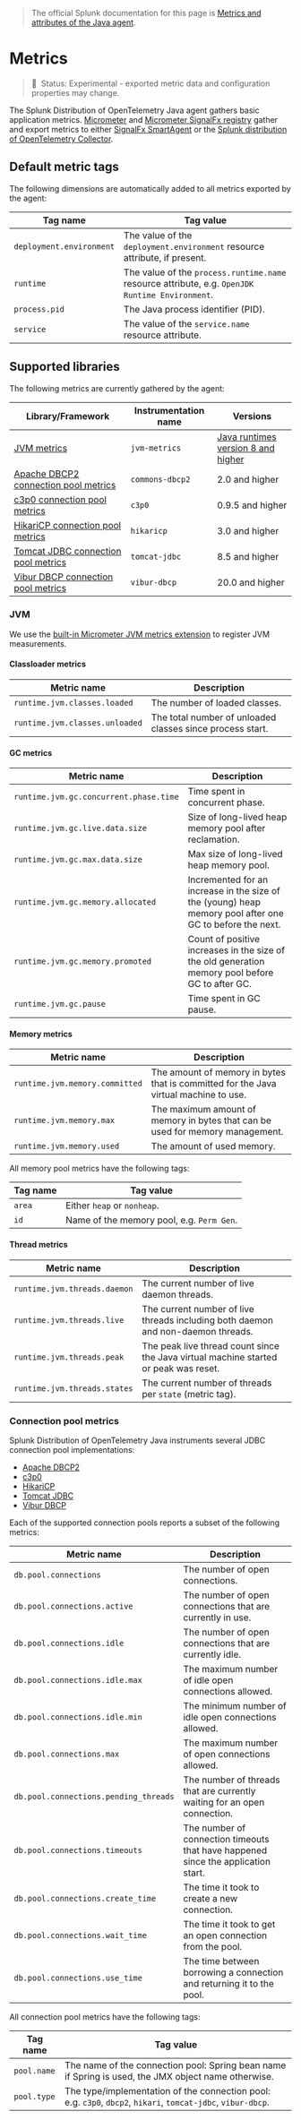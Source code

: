 > The official Splunk documentation for this page is [Metrics and attributes of the Java agent](https://docs.splunk.com/Observability/gdi/get-data-in/application/java/configuration/java-otel-metrics-attributes.html).

# Metrics

> :construction: &nbsp;Status: Experimental - exported metric data and
> configuration properties may change.

The Splunk Distribution of OpenTelemetry Java agent gathers basic application metrics.
[Micrometer](https://micrometer.io/)
and [Micrometer SignalFx registry](https://micrometer.io/docs/registry/signalFx)
gather and export metrics to either [SignalFx SmartAgent](https://github.com/signalfx/signalfx-agent/)
or the [Splunk distribution of OpenTelemetry Collector](https://github.com/signalfx/splunk-otel-collector).

## Default metric tags

The following dimensions are automatically added to all metrics exported by the agent:

| Tag name                 | Tag value |
| ------------------------ | --------- |
| `deployment.environment` | The value of the `deployment.environment` resource attribute, if present.
| `runtime`                | The value of the `process.runtime.name` resource attribute, e.g. `OpenJDK Runtime Environment`.
| `process.pid`            | The Java process identifier (PID).
| `service`                | The value of the `service.name` resource attribute.

## Supported libraries

The following metrics are currently gathered by the agent:

| Library/Framework                                                | Instrumentation name | Versions |
| ---------------------------------------------------------------- | -------------------- | -------- |
| [JVM metrics](#jvm)                                              | `jvm-metrics`        | [Java runtimes version 8 and higher](../README.md#supported-java-versions)
| [Apache DBCP2 connection pool metrics](#connection-pool-metrics) | `commons-dbcp2`      | 2.0 and higher
| [c3p0 connection pool metrics](#connection-pool-metrics)         | `c3p0`               | 0.9.5 and higher
| [HikariCP connection pool metrics](#connection-pool-metrics)     | `hikaricp`           | 3.0 and higher
| [Tomcat JDBC connection pool metrics](#connection-pool-metrics)  | `tomcat-jdbc`        | 8.5 and higher
| [Vibur DBCP connection pool metrics](#connection-pool-metrics)   | `vibur-dbcp`         | 20.0 and higher

### JVM

We use the [built-in Micrometer JVM metrics extension](https://micrometer.io/docs/ref/jvm)
to register JVM measurements.

#### Classloader metrics

| Metric name                    | Description |
| ------------------------------ | ----------- |
| `runtime.jvm.classes.loaded`   | The number of loaded classes.
| `runtime.jvm.classes.unloaded` | The total number of unloaded classes since process start.

#### GC metrics

| Metric name                            | Description |
| -------------------------------------- | ----------- |
| `runtime.jvm.gc.concurrent.phase.time` | Time spent in concurrent phase.
| `runtime.jvm.gc.live.data.size`        | Size of long-lived heap memory pool after reclamation.
| `runtime.jvm.gc.max.data.size`         | Max size of long-lived heap memory pool.
| `runtime.jvm.gc.memory.allocated`      | Incremented for an increase in the size of the (young) heap memory pool after one GC to before the next.
| `runtime.jvm.gc.memory.promoted`       | Count of positive increases in the size of the old generation memory pool before GC to after GC.
| `runtime.jvm.gc.pause`                 | Time spent in GC pause.

#### Memory metrics

| Metric name                    | Description |
| ------------------------------ | ----------- |
| `runtime.jvm.memory.committed` | The amount of memory in bytes that is committed for the Java virtual machine to use.
| `runtime.jvm.memory.max`       | The maximum amount of memory in bytes that can be used for memory management.
| `runtime.jvm.memory.used`      | The amount of used memory.

All memory pool metrics have the following tags:

| Tag name | Tag value |
| -------- | --------- |
| `area`   | Either `heap` or `nonheap`.
| `id`     | Name of the memory pool, e.g. `Perm Gen`.

#### Thread metrics

| Metric name                  | Description |
| ---------------------------- | ----------- |
| `runtime.jvm.threads.daemon` | The current number of live daemon threads.
| `runtime.jvm.threads.live`   | The current number of live threads including both daemon and non-daemon threads.
| `runtime.jvm.threads.peak`   | The peak live thread count since the Java virtual machine started or peak was reset.
| `runtime.jvm.threads.states` | The current number of threads per `state` (metric tag).

### Connection pool metrics

Splunk Distribution of OpenTelemetry Java instruments several JDBC connection pool implementations:

* [Apache DBCP2](https://commons.apache.org/proper/commons-dbcp/)
* [c3p0](https://www.mchange.com/projects/c3p0/)
* [HikariCP](https://github.com/brettwooldridge/HikariCP)
* [Tomcat JDBC](https://tomcat.apache.org/tomcat-8.5-doc/jdbc-pool.html)
* [Vibur DBCP](https://github.com/vibur/vibur-dbcp)

Each of the supported connection pools reports a subset of the following metrics:

| Metric name                           | Description |
| ------------------------------------- | ----------- |
| `db.pool.connections`                 | The number of open connections.
| `db.pool.connections.active`          | The number of open connections that are currently in use.
| `db.pool.connections.idle`            | The number of open connections that are currently idle.
| `db.pool.connections.idle.max`        | The maximum number of idle open connections allowed.
| `db.pool.connections.idle.min`        | The minimum number of idle open connections allowed.
| `db.pool.connections.max`             | The maximum number of open connections allowed.
| `db.pool.connections.pending_threads` | The number of threads that are currently waiting for an open connection.
| `db.pool.connections.timeouts`        | The number of connection timeouts that have happened since the application start.
| `db.pool.connections.create_time`     | The time it took to create a new connection.
| `db.pool.connections.wait_time`       | The time it took to get an open connection from the pool.
| `db.pool.connections.use_time`        | The time between borrowing a connection and returning it to the pool.

All connection pool metrics have the following tags:

| Tag name    | Tag value |
| ----------- | --------- |
| `pool.name` | The name of the connection pool: Spring bean name if Spring is used, the JMX object name otherwise.
| `pool.type` | The type/implementation of the connection pool: e.g. `c3p0`, `dbcp2`, `hikari`, `tomcat-jdbc`, `vibur-dbcp`.
